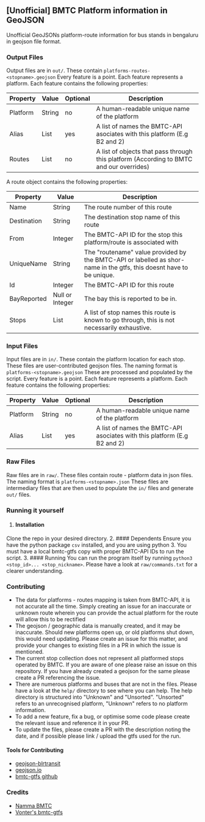 ## [Unofficial] BMTC Platform information in GeoJSON
Unofficial GeoJSONs platform-route information for bus stands in bengaluru
in geojson file format.

### Output Files
Output files are in `out/`. These contain `platforms-routes-<stopname>.geojson`
Every feature is a point. Each feature represents a platform. Each feature contains the following properties:

| Property | Value  | Optional | Description                                                                             |
|----------|--------|----------|-----------------------------------------------------------------------------------------|
| Platform | String | no       | A human-readable unique name of the platform                                            |
| Alias    | List   | yes      | A list of names the BMTC-API asociates with this platform (E.g B2 and 2)                |
| Routes   | List   | no       | A list of objects that pass through this platform (According to BMTC and our overrides) |

A route object contains the following properties:

| Property    | Value           | Description                                                                                                         |
|-------------|-----------------|---------------------------------------------------------------------------------------------------------------------|
| Name        | String          | The route number of this route                                                                                      |
| Destination | String          | The destination stop name of this route                                                                             |
| From        | Integer         | The BMTC-API ID for the stop this platform/route is associated with                                                 |
| UniqueName  | String          | The "routename" value provided by the BMTC-API or labelled as shor-name in the gtfs, this doesnt have to be unique. |
| Id          | Integer         | The BMTC-API ID for this route                                                                                      |
| BayReported | Null or Integer | The bay this is reported to be in.                                                                                  |
| Stops       | List            | A list of stop names this route is known to go through, this is not necessarily exhaustive.                         |

### Input Files
Input files are in `in/`. These contain the platform location for each stop. These files are user-contributed geojson files. The naming format is `platforms-<stopname>.geojson`
These are processed and populated by the script.
Every feature is a point. Each feature represents a platform. Each feature contains the following properties:

| Property | Value  | Optional | Description                                                              |
|----------|--------|----------|--------------------------------------------------------------------------|
| Platform | String | no       | A human-readable unique name of the platform                             |
| Alias    | List   | yes      | A list of names the BMTC-API asociates with this platform (E.g B2 and 2) |

### Raw Files
Raw files are in `raw/`. These files contain route - platform data in json files. The naming format is `platforms-<stopname>.json`
These files are intermediary files that are then used to populate the `in/` files and generate `out/` files.

### Running it yourself
1. #### Installation
Clone the repo in your desired directory.
2. #### Dependents
Ensure you have the python package `csv` installed, and you are using python 3. You must have a local bmtc-gtfs copy
with proper BMTC-API IDs to run the script.
3. #### Running
You can run the program itself by running `python3 <stop_id>... <stop_nickname>`.
Please have a look at `raw/commands.txt` for a clearer understanding.

### Contributing
- The data for platforms - routes mapping is taken from BMTC-API, it is not accurate all the time. Simply creating an issue
for an inaccurate or unknown route wherein you can provide the actual platform for the route will allow this to be rectified
- The geojson / geographic data is manually created, and it may be inaccurate. Should new platforms open up, or old 
platforms shut down, this would need updating. Please create an issue for this matter, and provide your changes to existing 
files in a PR in which the issue is mentioned.
- The current stop collection does not represent all platformed stops operated by BMTC. If you are aware of one please raise
an issue on this repository. If you have already created a geojson for the same please create a PR referencing the issue.
- There are numerous platforms and buses that are not in the files. Please have a look at the `help/` directory to see where you can help.
The help directory is structured into "Unknown" and "Unsorted". "Unsorted" refers to an unrecognised platform, "Unknown" refers to no platform information.
- To add a new feature, fix a bug, or optimise some code please create the relevant issue and reference it in your PR.
- To update the files, please create a PR with the description noting the date, and if possible please link / upload the gtfs used for the run.
#### Tools for Contributing
- [geojson-blrtransit](https://geojson.blrtransit.com/)
- [geojson.io](https://geojson.io/)
- [bmtc-gtfs github](https://github.com/Vonter/bmtc-gtfs/)

### Credits

- [Namma BMTC](https://bmtcwebportal.amnex.com/commuter/dashboard)
- [Vonter's bmtc-gtfs](https://github.com/Vonter/bmtc-gtfs)

